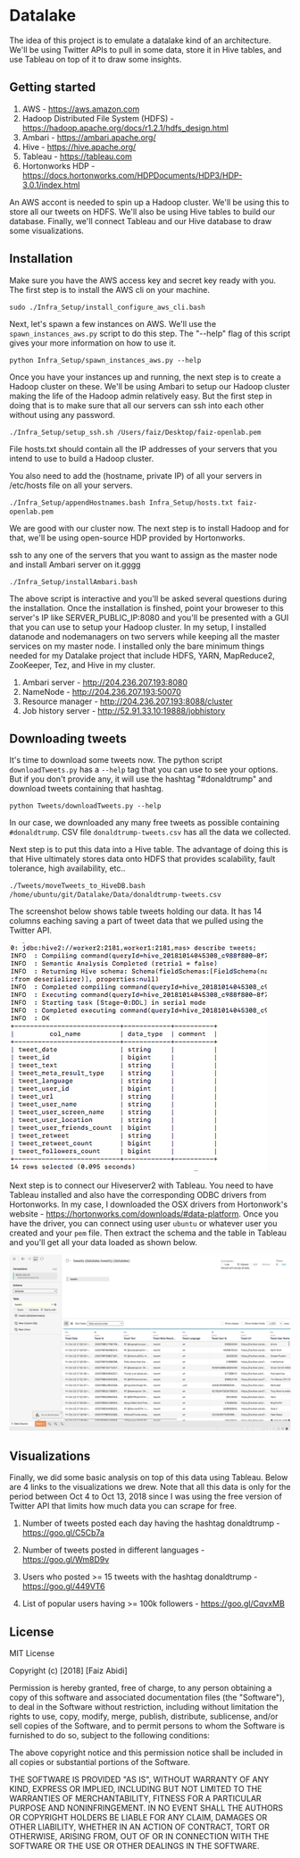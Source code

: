 # Datalake

The idea of this project is to emulate a datalake kind of an architecture. 
We'll be using Twitter APIs to pull in some data, store it in Hive tables, and use Tableau on top of it to draw some insights.

## Getting started

1. AWS - https://aws.amazon.com
2. Hadoop Distributed File System (HDFS) - https://hadoop.apache.org/docs/r1.2.1/hdfs_design.html
3. Ambari - https://ambari.apache.org/
4. Hive - https://hive.apache.org/
5. Tableau - https://tableau.com
6. Hortonworks HDP - https://docs.hortonworks.com/HDPDocuments/HDP3/HDP-3.0.1/index.html

An AWS accont is needed to spin up a Hadoop cluster. We'll be using this to store all our tweets on HDFS. We'll also be using Hive tables to build our database. Finally, we'll connect Tableau and our Hive database to draw some visualizations.


## Installation

Make sure you have the AWS access key and secret key ready with you. The first step is to install the AWS cli on your machine. 

```
sudo ./Infra_Setup/install_configure_aws_cli.bash 
```

Next, let's spawn a few instances on AWS. We'll use the ```spawn_instances_aws.py``` script to do this step. The "--help" flag of this script gives your more information on how to use it.

```
python Infra_Setup/spawn_instances_aws.py --help
```
Once you have your instances up and running, the next step is to create a Hadoop cluster on these. We'll be using Ambari to setup our Hadoop cluster making the life of the Hadoop admin relatively easy. But the first step in doing that is to make sure that all our servers can ssh into each other without using any password.

```
./Infra_Setup/setup_ssh.sh /Users/faiz/Desktop/faiz-openlab.pem 
```

File hosts.txt should contain all the IP addresses of your servers that you intend to use to build a Hadoop cluster.

You also need to add the (hostname, private IP) of all your servers in /etc/hosts file on all your servers.

```
./Infra_Setup/appendHostnames.bash Infra_Setup/hosts.txt faiz-openlab.pem
```

We are good with our cluster now. The next step is to install Hadoop and for that, we'll be using open-source HDP provided by Hortonworks. 

ssh to any one of the servers that you want to assign as the master node and install Ambari server on it.gggg

```
./Infra_Setup/installAmbari.bash
```

The above script is interactive and you'll be asked several questions during the installation. Once the installation is finshed, point your broweser to this server's IP like SERVER_PUBLIC_IP:8080 and you'll be presented with a GUI that you can use to setup your Hadoop cluster. In my setup, I installed datanode and nodemanagers on two servers while keeping all the master services on my master node. I installed only the bare minimum things needed for my Datalake project that include HDFS, YARN, MapReduce2, ZooKeeper, Tez, and Hive in my cluster. 

1. Ambari server - http://204.236.207.193:8080
2. NameNode - http://204.236.207.193:50070
3. Resource manager - http://204.236.207.193:8088/cluster
4. Job history server - http://52.91.33.10:19888/jobhistory


## Downloading tweets

It's time to download some tweets now. The python script ```downloadTweets.py``` has a ```--help``` tag that you can use to see your options. But if you don't provide any, it will use the hashtag "#donaldtrump" and download tweets containing that hashtag.

```
python Tweets/downloadTweets.py --help
```

In our case, we downloaded any many free tweets as possible containing ```#donaldtrump```. CSV file ```donaldtrump-tweets.csv``` has all the data we collected.

Next step is to put this data into a Hive table. The advantage of doing this is that Hive ultimately stores data onto HDFS that provides scalability, fault tolerance, high availability, etc..

```
./Tweets/moveTweets_to_HiveDB.bash /home/ubuntu/git/Datalake/Data/donaldtrump-tweets.csv 
``` 
The screenshot below shows table tweets holding our data. It has 14 columns eaching saving a part of tweet data that we pulled using the Twitter API. 

![alt text](https://github.com/faizabidi/Datalake/blob/master/Screenshots/Hive_DB.png)

Next step is to connect our Hiveserver2 with Tableau. You need to have Tableau installed and also have the corresponding ODBC drivers from Hortonworks. In my case, I downloaded the OSX drivers from Hortonwork's website - https://hortonworks.com/downloads/#data-platform. Once you have the driver, you can connect using user ```ubuntu``` or whatever user you created and your ```pem``` file. Then extract the schema and the table in Tableau and you'll get all your data loaded as shown below.

![alt text](https://github.com/faizabidi/Datalake/blob/master/Screenshots/Tableau_Data_Load.png)

## Visualizations

Finally, we did some basic analysis on top of this data using Tableau. Below are 4 links to the visualizations we drew. Note that all this data is only for the period between Oct 4 to Oct 13, 2018 since I was using the free version of Twitter API that limits how much data you can scrape for free. 

1. Number of tweets posted each day having the hashtag donaldtrump - https://goo.gl/C5Cb7a

2. Number of tweets posted in different languages - https://goo.gl/Wm8D9v

3. Users who posted >= 15 tweets with the hashtag donaldtrump - https://goo.gl/449VT6

4. List of popular users having >= 100k followers - https://goo.gl/CqvxMB 


## License
MIT License

Copyright (c) [2018] [Faiz Abidi]

Permission is hereby granted, free of charge, to any person obtaining a copy
of this software and associated documentation files (the "Software"), to deal
in the Software without restriction, including without limitation the rights
to use, copy, modify, merge, publish, distribute, sublicense, and/or sell
copies of the Software, and to permit persons to whom the Software is
furnished to do so, subject to the following conditions:

The above copyright notice and this permission notice shall be included in all
copies or substantial portions of the Software.

THE SOFTWARE IS PROVIDED "AS IS", WITHOUT WARRANTY OF ANY KIND, EXPRESS OR
IMPLIED, INCLUDING BUT NOT LIMITED TO THE WARRANTIES OF MERCHANTABILITY,
FITNESS FOR A PARTICULAR PURPOSE AND NONINFRINGEMENT. IN NO EVENT SHALL THE
AUTHORS OR COPYRIGHT HOLDERS BE LIABLE FOR ANY CLAIM, DAMAGES OR OTHER
LIABILITY, WHETHER IN AN ACTION OF CONTRACT, TORT OR OTHERWISE, ARISING FROM,
OUT OF OR IN CONNECTION WITH THE SOFTWARE OR THE USE OR OTHER DEALINGS IN THE
SOFTWARE.